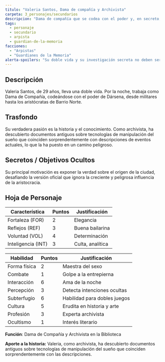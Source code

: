 ```yaml
---
titulo: "Valeria Santos, Dama de compañía y Archivista"
carpeta: 3_personajes/secundarios
descripcion: "Dama de compañía que se codea con el poder y, en secreto, usa su acceso a la biblioteca para descubrir la verdad sobre el origen de la ciudad."
tags:
  - personaje
  - secundario
  - arpista
  - guardian-de-la-memoria
facciones:
  - "Arpistas"
  - "Guardianes de la Memoria"
alerta-spoilers: "Su doble vida y su investigación secreta no deben ser reveladas."
---
```


## Descripción

Valeria Santos, de 29 años, lleva una doble vida. Por la noche, trabaja como Dama de Compañía, codeándose con el poder de Dársena, desde militares hasta los aristócratas de Barrio Norte.

## Trasfondo

Su verdadera pasión es la historia y el conocimiento. Como archivista, ha descubierto documentos antiguos sobre tecnologías de manipulación del sueño que coinciden sorprendentemente con descripciones de eventos actuales, lo que la ha puesto en un camino peligroso.

## Secretos / Objetivos Ocultos

Su principal motivación es exponer la verdad sobre el origen de la ciudad, desafiando la versión oficial que ignora la creciente y peligrosa influencia de la aristocracia.

## Hoja de Personaje

| **Característica** | **Puntos** | **Justificación** |
| --- | --- | --- |
| Fortaleza (FOR) | 2 | Elegancia |
| Reflejos (REF) | 3 | Buena bailarina |
| Voluntad (VOL) | 4 | Determinación |
| Inteligencia (INT) | 3 | Culta, analítica |

| **Habilidad** | **Puntos** | **Justificación** |
| --- | --- | --- |
| Forma física | 2 | Maestra del sexo |
| Combate | 1 | Golpe a la entrepierna |
| Interacción | 6 | Ama de la noche |
| Percepción | 3 | Detecta intenciones ocultas |
| Subterfugio | 6 | Habilidad para dobles juegos |
| Cultura | 5 | Erudita en historia y arte |
| Profesión | 3 | Experta archivista |
| Ocultismo | 1 | Interés literario |

**Función**: Dama de Compañía y Archivista en la Biblioteca

**Aporte a la historia:** Valeria, como archivista, ha descubierto documentos antiguos sobre tecnologías de manipulación del sueño que coinciden sorprendentemente con las descripciones. 